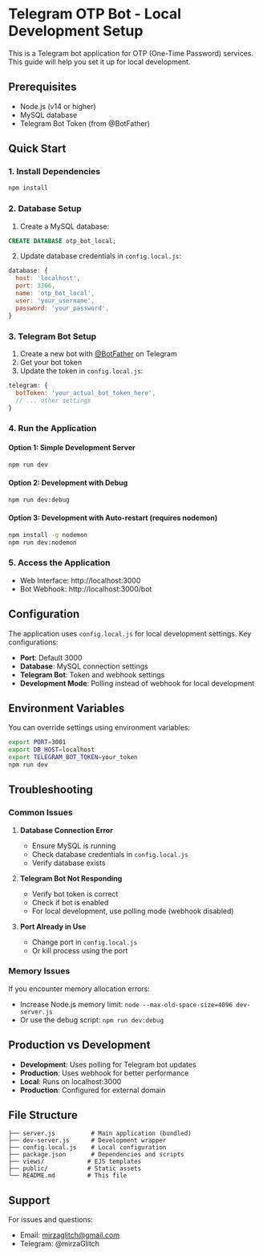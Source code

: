 # Telegram OTP Bot - Local Development Setup

This is a Telegram bot application for OTP (One-Time Password) services. This guide will help you set it up for local development.

## Prerequisites

- Node.js (v14 or higher)
- MySQL database
- Telegram Bot Token (from @BotFather)

## Quick Start

### 1. Install Dependencies

```bash
npm install
```

### 2. Database Setup

1. Create a MySQL database:
```sql
CREATE DATABASE otp_bot_local;
```

2. Update database credentials in `config.local.js`:
```javascript
database: {
  host: 'localhost',
  port: 3306,
  name: 'otp_bot_local',
  user: 'your_username',
  password: 'your_password',
}
```

### 3. Telegram Bot Setup

1. Create a new bot with [@BotFather](https://t.me/botfather) on Telegram
2. Get your bot token
3. Update the token in `config.local.js`:
```javascript
telegram: {
  botToken: 'your_actual_bot_token_here',
  // ... other settings
}
```

### 4. Run the Application

#### Option 1: Simple Development Server
```bash
npm run dev
```

#### Option 2: Development with Debug
```bash
npm run dev:debug
```

#### Option 3: Development with Auto-restart (requires nodemon)
```bash
npm install -g nodemon
npm run dev:nodemon
```

### 5. Access the Application

- Web Interface: http://localhost:3000
- Bot Webhook: http://localhost:3000/bot

## Configuration

The application uses `config.local.js` for local development settings. Key configurations:

- **Port**: Default 3000
- **Database**: MySQL connection settings
- **Telegram Bot**: Token and webhook settings
- **Development Mode**: Polling instead of webhook for local development

## Environment Variables

You can override settings using environment variables:

```bash
export PORT=3001
export DB_HOST=localhost
export TELEGRAM_BOT_TOKEN=your_token
npm run dev
```

## Troubleshooting

### Common Issues

1. **Database Connection Error**
   - Ensure MySQL is running
   - Check database credentials in `config.local.js`
   - Verify database exists

2. **Telegram Bot Not Responding**
   - Verify bot token is correct
   - Check if bot is enabled
   - For local development, use polling mode (webhook disabled)

3. **Port Already in Use**
   - Change port in `config.local.js`
   - Or kill process using the port

### Memory Issues

If you encounter memory allocation errors:
- Increase Node.js memory limit: `node --max-old-space-size=4096 dev-server.js`
- Or use the debug script: `npm run dev:debug`

## Production vs Development

- **Development**: Uses polling for Telegram bot updates
- **Production**: Uses webhook for better performance
- **Local**: Runs on localhost:3000
- **Production**: Configured for external domain

## File Structure

```
├── server.js          # Main application (bundled)
├── dev-server.js      # Development wrapper
├── config.local.js    # Local configuration
├── package.json       # Dependencies and scripts
├── views/            # EJS templates
├── public/           # Static assets
└── README.md         # This file
```

## Support

For issues and questions:
- Email: mirzaglitch@gmail.com
- Telegram: @mirzaGlitch
